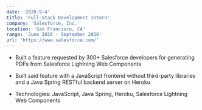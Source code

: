 ```yaml
---
date: '2020-9-4'
title: 'Full-Stack Development Intern'
company: 'Salesforce, Inc.'
location: 'San Francisco, CA'
range: 'June 2020 - September 2020'
url: 'https://www.salesforce.com/'
---
```


- Built a feature requested by 300+ Salesforce developers for generating PDFs from Salesforce Lightning Web Components

- Built said feature with a JavaScript frontend without third-party libraries and a Java Spring RESTful backend server on Heroku

- Technologies: JavaScript, Java Spring, Heroku, Salesforce Lightning Web Components